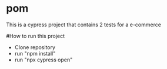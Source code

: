 # pom
This is a cypress project that contains 2 tests for a e-commerce

#How to run this project
- Clone repository
- run "npm install"
- run "npx cypress open"

